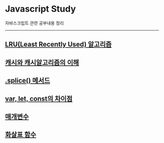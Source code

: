 # Javascript Study

자바스크립트 관련 공부내용 정리

---
## [LRU(Least Recently Used) 알고리즘](https://github.com/kimji9663/Javascript_study/blob/master/LRU/LRU.md)

## [캐시와 캐시알고리즘의 이해](https://github.com/kimji9663/Javascript_study/blob/master/LRU/cache.md)

## [.splice() 메서드](https://github.com/kimji9663/Javascript_study/blob/master/method/splice.html)

## [var, let, const의 차이점](https://github.com/kimji9663/Javascript_study/blob/master/let_var_const.md)

## [매개변수](https://github.com/kimji9663/Javascript_study/blob/master/paramiter.md)

## [화살표 함수](https://github.com/kimji9663/Javascript_study/blob/master/algorithm/arrow_function.md)
